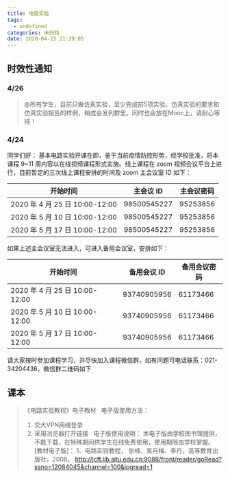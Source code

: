 ```yaml
---
title: 电路实验
tags:
  - undefined
categories: 未归档
date: 2020-04-23 21:29:05
---
```


## 时效性通知

### 4/26

> @所有学生，目前只做仿真实验，至少完成前5项实验。仿真实验的要求和仿真实验报告的样例，稍成会发列群里。同时也会放在Mooc上，请耐心等待！

### 4/24

同学们好：
基本电路实验开课在即，鉴于当前疫情防控形势，经学校批准，将本课程 9~11 周内容以在线视频课程形式实施。线上课程在 zoom 视频会议平台上进行，目前暂定的三次线上课程安排的时间及 zoom 主会议室 ID 如下：

| 开始时间                       | 主会议 ID   | 主会议密码 |
| ------------------------------ | ----------- | ---------- |
| 2020 年 4 月 25 日 10:00-12:00 | 98500545227 | 95253856   |
| 2020 年 5 月 10 日 10:00-12:00 | 98500545227 | 95253856   |
| 2020 年 5 月 17 日 10:00-12:00 | 98500545227 | 95253856   |

如果上述主会议室无法进入，可进入备用会议室，安排如下：

| 开始时间                       | 备用会议 ID | 备用会议密码 |
| ------------------------------ | ----------- | ------------ |
| 2020 年 4 月 25 日 10:00-12:00 | 93740905956 | 61173466     |
| 2020 年 5 月 10 日 10:00-12:00 | 93740905956 | 61173466     |
| 2020 年 5 月 17 日 10:00-12:00 | 93740905956 | 61173466     |

请大家按时参加课程学习，并尽快加入课程微信群，如有问题可电话联系：021-34204436，微信群二维码如下

<!--more-->

## 课本

> 《电路实验教程》电子教材
>  
> 电子版使用方法：
>
> 1. 交大VPN网络登录
> 2. 采用浏览器打开链接
>  
> 电子版使用说明：
> 本电子版由学校图书馆提供，不能下载，在特殊期间供学生在线免费使用，使用期限由学校掌握。
>  
> [教材电子版]：
> 1、电路实验教程， 张峰、吴月梅、李丹，高等教育出版社，2008。
> <http://jcft.lib.sjtu.edu.cn:9088/front/reader/goRead?ssno=12084045&channel=100&jpgread=1>
